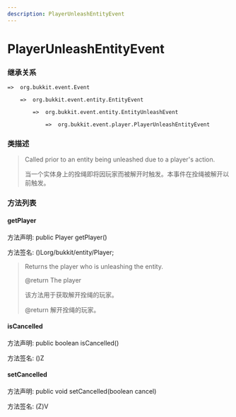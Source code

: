 ```yaml
---
description: PlayerUnleashEntityEvent
---
```


# PlayerUnleashEntityEvent

### 继承关系

    =>  org.bukkit.event.Event

        =>  org.bukkit.event.entity.EntityEvent

            =>  org.bukkit.event.entity.EntityUnleashEvent

                =>  org.bukkit.event.player.PlayerUnleashEntityEvent

### 类描述

> Called prior to an entity being unleashed due to a player's action.
>
> 当一个实体身上的拴绳即将因玩家而被解开时触发。本事件在拴绳被解开以前触发。

### 方法列表

#### getPlayer

方法声明: public Player getPlayer()

方法签名: ()Lorg/bukkit/entity/Player;

> Returns the player who is unleashing the entity.
>
> @return The player
>
> 该方法用于获取解开拴绳的玩家。
>
> @return 解开拴绳的玩家。

#### isCancelled

方法声明: public boolean isCancelled()

方法签名: ()Z

#### setCancelled

方法声明: public void setCancelled(boolean cancel)

方法签名: (Z)V